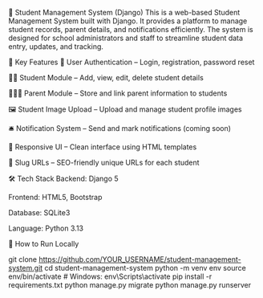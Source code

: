 📘 Student Management System (Django)
This is a web-based Student Management System built with Django. It provides a platform to manage student records, parent details, and notifications efficiently. The system is designed for school administrators and staff to streamline student data entry, updates, and tracking.

🔑 Key Features
🔐 User Authentication – Login, registration, password reset

👨‍🎓 Student Module – Add, view, edit, delete student details

👨‍👩‍👧 Parent Module – Store and link parent information to students

🖼️ Student Image Upload – Upload and manage student profile images

🛎️ Notification System – Send and mark notifications (coming soon)

📄 Responsive UI – Clean interface using HTML templates

🧭 Slug URLs – SEO-friendly unique URLs for each student

🛠️ Tech Stack
Backend: Django 5

Frontend: HTML5, Bootstrap

Database: SQLite3

Language: Python 3.13

🚀 How to Run Locally

git clone https://github.com/YOUR_USERNAME/student-management-system.git
cd student-management-system
python -m venv env
source env/bin/activate  # Windows: env\Scripts\activate
pip install -r requirements.txt
python manage.py migrate
python manage.py runserver
